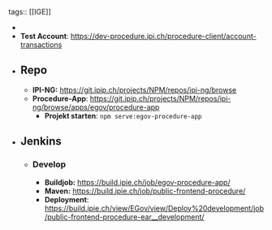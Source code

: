 tags:: [[IGE]]

-
- **Test Account**: https://dev-procedure.ipi.ch/procedure-client/account-transactions
- ## Repo
	- **IPI-NG:** https://git.ipip.ch/projects/NPM/repos/ipi-ng/browse
	- **Procedure-App**: https://git.ipip.ch/projects/NPM/repos/ipi-ng/browse/apps/egov/procedure-app
		- **Projekt starten**: `npm serve:egov-procedure-app`
- ## Jenkins
	- ### Develop
		- **Buildjob:** https://build.ipie.ch/job/egov-procedure-app/
		- **Maven:** https://build.ipie.ch/job/public-frontend-procedure/
		- **Deployment**: https://build.ipie.ch/view/EGov/view/Deploy%20development/job/public-frontend-procedure-ear__development/